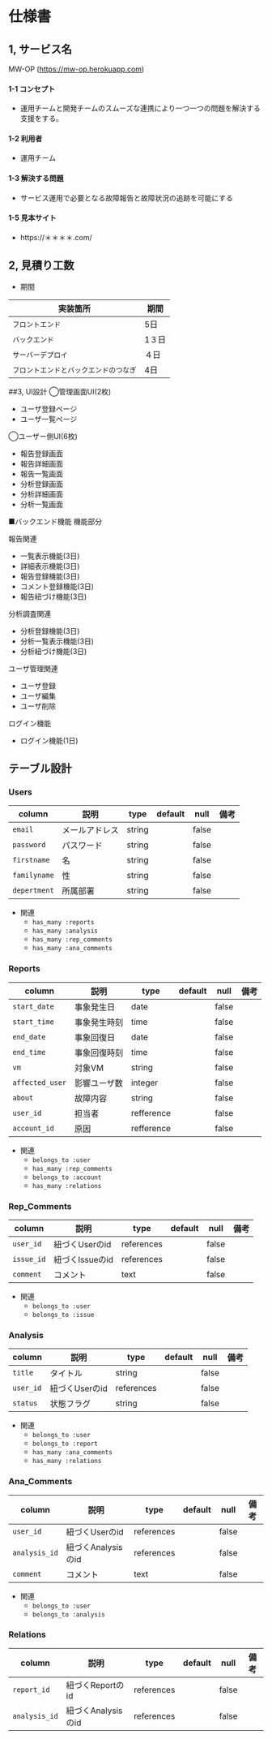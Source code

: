 # 仕様書
## 1, サービス名
MW-OP (https://mw-op.herokuapp.com)

#### 1-1 コンセプト
- 運用チームと開発チームのスムーズな連携により一つ一つの問題を解決する支援をする。

#### 1-2 利用者
- 運用チーム

#### 1-3 解決する問題
- サービス運用で必要となる故障報告と故障状況の追跡を可能にする

#### 1-5 見本サイト
- https://＊＊＊＊.com/

## 2, 見積り工数
- 期間

| 実装箇所 | 期間 |
|---|---|
| `フロントエンド` |5日|
| `バックエンド` |1３日|
| `サーバーデプロイ` |４日|
| `フロントエンドとバックエンドのつなぎ` |4日|

##3, UI設計
◯管理画面UI(2枚)
- ユーザ登録ページ
- ユーザ一覧ページ

◯ユーザー側UI(6枚)
- 報告登録画面
- 報告詳細画面
- 報告一覧画面
- 分析登録画面
- 分析詳細画面
- 分析一覧画面


■バックエンド機能
機能部分

報告関連
- 一覧表示機能(3日)
- 詳細表示機能(3日)
- 報告登録機能(3日)
- コメント登録機能(3日)
- 報告紐づけ機能(3日)

分析調査関連
- 分析登録機能(3日)
- 分析一覧表示機能(3日)
- 分析紐づけ機能(3日)

ユーザ管理関連
- ユーザ登録
- ユーザ編集
- ユーザ削除

ログイン機能
- ログイン機能(1日)


## テーブル設計

### Users

|column|説明|type|default|null|備考|
|---|---|---|---|---|---|
| `email` | メールアドレス | string | | false | |
| `password` | パスワード | string | | false | |
| `firstname` | 名 | string |  | false | |
| `familyname` | 性 | string |  | false | |
| `depertment` | 所属部署 | string | | false | |

- 関連
  - `has_many :reports`
  - `has_many :analysis`
  - `has_many :rep_comments`
  - `has_many :ana_comments`


### Reports

| column | 説明 | type | default | null | 備考 |
|---|---|---|---|---|---|
| `start_date` | 事象発生日 | date | | false | |
| `start_time` | 事象発生時刻 | time | | false | |
| `end_date` | 事象回復日 | date | | false | |
| `end_time` | 事象回復時刻 | time | | false | |
| `vm` | 対象VM | string | | false | |
| `affected_user` | 影響ユーザ数 | integer | | false | |
| `about` | 故障内容 | string | | false | |
| `user_id` | 担当者 | refference | | false | |
| `account_id` | 原因 | refference | | false | |

- 関連
  - `belongs_to :user`
  - `has_many :rep_comments`
  - `belongs_to :account`
  - `has_many :relations`

### Rep_Comments

| column | 説明 | type | default | null | 備考 |
|---|---|---|---|---|---|
| `user_id` | 紐づくUserのid | references | | false | |
| `issue_id` | 紐づくIssueのid | references | | false | |
| `comment` | コメント | text | | false | |

- 関連
  - `belongs_to :user`
  - `belongs_to :issue`


### Analysis

| column | 説明 | type | default | null | 備考 |
|---|---|---|---|---|---|
| `title` | タイトル | string | | false | |
| `user_id` | 紐づくUserのid | references | | false | |
| `status` | 状態フラグ | string | | false | |


- 関連
  - `belongs_to :user`
  - `belongs_to :report`
  - `has_many :ana_comments`
  - `has_many :relations`


### Ana_Comments

| column | 説明 | type | default | null | 備考 |
|---|---|---|---|---|---|
| `user_id` | 紐づくUserのid | references | | false | |
| `analysis_id` | 紐づくAnalysisのid | references | | false | |
| `comment` | コメント | text | | false | |

- 関連
  - `belongs_to :user`
  - `belongs_to :analysis`

### Relations

| column | 説明 | type | default | null | 備考 |
|---|---|---|---|---|---|
| `report_id` | 紐づくReportのid | references | | false | |
| `analysis_id` | 紐づくAnalysisのid | references | | false | |

